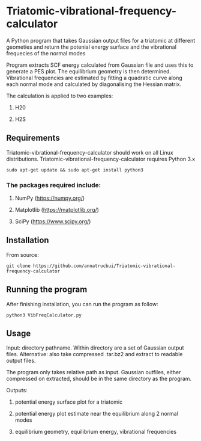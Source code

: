 # Triatomic-vibrational-frequency-calculator
A Python program that takes Gaussian output files for a triatomic at different geometies and return the potenial energy surface and the vibrational frequecies of the normal modes

Program extracts SCF energy calculated from Gaussian file and uses this to generate a PES plot. The equilibrium geometry is then determined. 
Vibrational frequencies are estimated by fitting a quadratic curve along each normal mode and calculated by diagonalising the Hessian matrix.

The calculation is applied to two examples:
1. H20

2. H2S



## Requirements 

Triatomic-vibrational-frequency-calculator should work on all Linux distributions.
Triatomic-vibrational-frequency-calculator
requires Python 3.x

	sudo apt-get update && sudo apt-get install python3

### The packages required include:

1. NumPy (https://numpy.org/)

2. Matplotlib (https://matplotlib.org/)

3. SciPy (https://www.scipy.org/)


## Installation
From source:

	git clone https://github.com/annatrucbui/Triatomic-vibrational-frequency-calculator


## Running the program
After finishing installation, you can run the program as follow:

	python3 VibFreqCalculator.py


## Usage

Input: directory pathname. Within directory are a set of Gaussian output files. Alternative: also take compressed .tar.bz2 and extract to readable output files.

The program only takes relative path as input. Gaussian outfiles, either compressed on extracted, should be in the same directory as the program.


Outputs: 
1. potential energy surface plot for a triatomic 

2. potential energy plot estimate near the equilibrium along 2 normal modes

3. equilibrium geometry, equilibrium energy, vibrational frequencies


